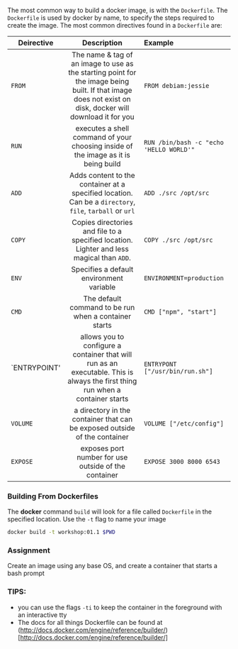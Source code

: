 The most common way to build a docker image, is with the `Dockerfile`. The `Dockerfile` is used by docker by name, to specify the steps required to create the image. The most common directives found in a `Dockerfile` are:

| Deirective    | Description   | Example |
| ------------- |:-------------:|:--------|
| `FROM`        | The name & tag of an image to use as the starting point for the image being built. If that image does not exist on disk, docker will download it for you | `FROM debiam:jessie` |
| `RUN`         | executes a shell command of your choosing inside of the image as it is being build | `RUN /bin/bash -c "echo 'HELLO WORLD'"` |
| `ADD`         | Adds content to the container at a specified location. Can be a `directory`, `file`, `tarball` or `url` | `ADD ./src /opt/src` |
| `COPY`        | Copies directories and file to a specified location. Lighter and less magical than `ADD`. | `COPY ./src /opt/src` |
| `ENV`         | Specifies a default environment variable | `ENVIRONMENT=production` |
| `CMD`         | The default command to be run when a container starts | `CMD ["npm", "start"]` |
| `ENTRYPOINT'  | allows you to configure a container that will run as an executable. This is always the first thing run when a container starts | `ENTRYPONT ["/usr/bin/run.sh"]` |
| `VOLUME`      | a directory in the container that can be exposed outside of the container | `VOLUME ["/etc/config"]` |
| `EXPOSE`      | exposes port number for use outside of the container | `EXPOSE 3000 8000 6543` |

### Building From Dockerfiles

The **docker** command `build` will look for a file called `Dockerfile` in the specified location. Use the `-t` flag to name your image

```sh
docker build -t workshop:01.1 $PWD
```

### Assignment
Create an image using any base OS, and create a container that starts a bash prompt

### TIPS: 
* you can use the flags `-ti` to keep the container in the foreground with an interactive tty
* The docs for all things Dockerfile can be found at (http://docs.docker.com/engine/reference/builder/)[http://docs.docker.com/engine/reference/builder/]